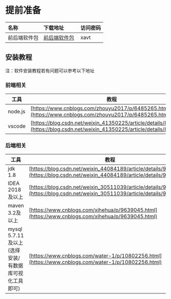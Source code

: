 # 提前准备

| **名称** | **下载地址** | **访问密码** |
| :--- | :--- | :--- |
| 前后端软件包 | [前后端软件包](http://pan.yonyou.com/s/LJUJJYvQq0)  | xavt |

<a name="kjC9g"></a>
## 安装教程
注：软件安装教程若有问题可以参考以下地址
<a name="g76Tt"></a>
### 前端相关
| **工具** | **教程** |
| --- | --- |
| node.js | [https://www.cnblogs.com/zhouyu2017/p/6485265.html](https://www.cnblogs.com/zhouyu2017/p/6485265.html) |
| vscode | [https://blog.csdn.net/weixin_41350225/article/details/84500614](https://blog.csdn.net/weixin_41350225/article/details/84500614) |

<a name="ixdi0"></a>
### 后端相关
| **工具** | **教程** |
| --- | --- |
| jdk 1.8 | [https://blog.csdn.net/weixin_44084189/article/details/98966787](https://blog.csdn.net/weixin_44084189/article/details/98966787) |
| IDEA 2018及以上 | [https://blog.csdn.net/weixin_30511039/article/details/99637435](https://blog.csdn.net/weixin_30511039/article/details/99637435) |
| maven 3.2及以上 | [https://www.cnblogs.com/xihehua/p/9639045.html](https://www.cnblogs.com/xihehua/p/9639045.html) |
| mysql 5.7.11及以上(选择安装/有数据库可视化工具即可) | [https://www.cnblogs.com/water-1/p/10802256.html](https://www.cnblogs.com/water-1/p/10802256.html) |

<a name="eInS9"></a>

